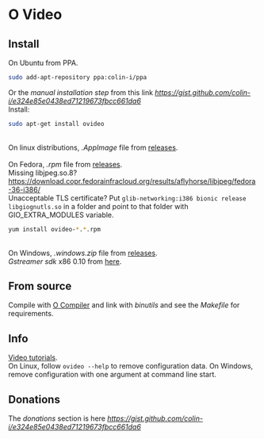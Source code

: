 # O Video

## Install
On Ubuntu from PPA.
```sh
sudo add-apt-repository ppa:colin-i/ppa
```
Or the *manual installation step* from this link *https://gist.github.com/colin-i/e324e85e0438ed71219673fbcc661da6* \
Install:
```sh
sudo apt-get install ovideo
```
\
On linux distributions, <i>.AppImage</i> file from [releases](https://github.com/colin-i/ostream/releases).\
\
On Fedora, <i>.rpm</i> file from [releases](https://github.com/colin-i/ostream/releases).\
Missing libjpeg.so.8? https://download.copr.fedorainfracloud.org/results/aflyhorse/libjpeg/fedora-36-i386/ \
Unacceptable TLS certificate? Put `glib-networking:i386 bionic release libgiognutls.so` in a folder and point to that folder with GIO_EXTRA_MODULES variable.
```sh
yum install ovideo-*.*.rpm
```
\
On Windows, <i>.windows.zip</i> file from [releases](https://github.com/colin-i/ostream/releases).\
<i>Gstreamer sdk</i> x86 0.10 from [here](https://cgit.freedesktop.org/gstreamer/gstreamer/refs/heads).

## From source
Compile with [O Compiler](https://github.com/colin-i/o) and link with
<i>binutils</i> and see the <i>Makefile</i> for requirements.

## Info
[Video tutorials](https://www.youtube.com/channel/UCBJPvGdXY5U3p8Fbl6HOFkQ).\
On Linux, follow ```ovideo --help``` to remove configuration data. On Windows, remove configuration with one argument at command line start.

## Donations
The *donations* section is here
*https://gist.github.com/colin-i/e324e85e0438ed71219673fbcc661da6*
